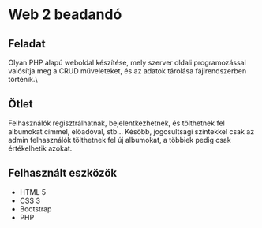# Web 2 beadandó
## Feladat
Olyan PHP alapú weboldal készítése, mely szerver oldali programozással valósítja
meg a CRUD műveleteket, és az adatok tárolása fájlrendszerben történik.\
## Ötlet
Felhasználók regisztrálhatnak, bejelentkezhetnek, és tölthetnek fel albumokat 
címmel, előadóval, stb... Később, jogosultsági szintekkel csak az admin 
felhasználók tölthetnek fel új albumokat, a többiek pedig csak értékelhetik 
azokat.
## Felhasznált eszközök
- HTML 5
- CSS 3
- Bootstrap
- PHP
